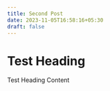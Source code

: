 ```yaml
---
title: Second Post
date: 2023-11-05T16:58:16+05:30
draft: false
---
```


# Test Heading

Test Heading Content
